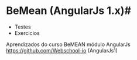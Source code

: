 # BeMean (AngularJs 1.x)#
* Testes  
* Exercicios  

Aprendizados do curso BeMEAN módulo AngularJs https://github.com/Webschool-io (AngularJs1)
